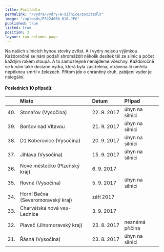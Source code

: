 ```yaml
---
title: Počítadlo
permalink: "/vydra/vydry-a-silnice/pocitadlo"
image: "/uploads/P5224060_610.JPG"
published: true
listed: true
position: 3
layout: two_columns_page
---
```

Na našich silnicích hynou stovky zvířat. A i vydry nejsou výjimkou.
Každoročně se nám podaří shromáždit několik desítek těl ze silnic
a počet každým rokem stoupá. A to samozřejmě nenajdeme
všechny. Každoročně se k nám také dostane vydra, která byla zastřelena,
otrávena či umřela nepěknou smrtí v železech. Přitom jde o chráněný
druh, zabíjení vyder je nelegální.

#### Posledních 10 případů:

|     | Místo                             | Datum       | Případ          |
|:----|:----------------------------------|:------------|:----------------|
| 40. | Stonařov (Vysočina)               | 22. 9. 2017 | úhyn na silnici |
| 39. | Boršov nad Vltavou                | 21. 9. 2017 | úhyn na silnici |
| 38. | D1 Koberovice (Vysočina)          | 20. 9. 2017 | úhyn na silnici |
| 37. | Jihlava (Vysočina)                | 15. 9. 2017 | úhyn na silnici |
| 36. | Nové městečko (Plzeňský kraj)     | 6. 9. 2017  |                 |
| 35. | Rovné (Vysočina)                  | 5. 9. 2017  | úhyn na silnici |
| 34. | Horní Bečva (Severomoravský kraj) | září 2017   |                 |
| 33. | Charvátská nová ves-Lednice       | 3. 9. 2017  |                 |
| 32. | Plaveč (Jihomoravský kraj)        | 23. 8. 2017 | neznámá příčina |
| 31. | Řásná (Vysočina)                  | 23. 8. 2017 | úhyn na silnici |
